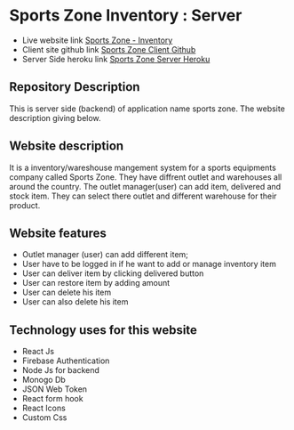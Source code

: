 # Sports Zone Inventory : Server

- Live website link [Sports Zone - Inventory](https://sports-zone-inventory.netlify.app/)
- Client site github link [Sports Zone Client Github](https://github.com/ProgrammingHeroWC4/warehouse-management-client-side-tanvirch0750)
- Server Side heroku link [Sports Zone Server Heroku](https://sheltered-dusk-40415.herokuapp.com/)

## Repository Description

This is server side (backend) of application name sports zone. The website description giving below.

## Website description

It is a inventory/wareshouse mangement system for a sports equipments company called Sports Zone. They have diffrent outlet and warehouses all around the country. The outlet manager(user) can add item, delivered and stock item. They can select there outlet and different warehouse for their product.

## Website features

- Outlet manager (user) can add different item;
- User have to be logged in if he want to add or manage inventory item
- User can deliver item by clicking delivered button
- User can restore item by adding amount
- User can delete his item
- User can also delete his item

## Technology uses for this website

- React Js
- Firebase Authentication
- Node Js for backend
- Monogo Db
- JSON Web Token
- React form hook
- React Icons
- Custom Css
